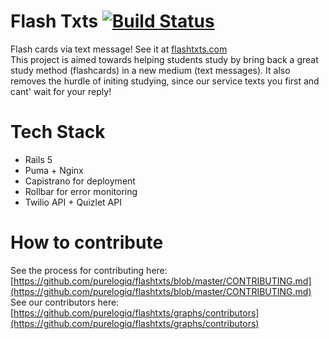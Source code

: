# Flash Txts [![Build Status](https://travis-ci.org/purelogiq/flashtxts.svg?branch=master)](https://travis-ci.org/purelogiq/flashtxts)
Flash cards via text message! See it at [flashtxts.com](flashtxts.com)  
This project is aimed towards helping students study by bring back a great study method (flashcards) in a new medium (text messages). It also removes the hurdle of initing studying, since our service texts you first and cant' wait for your reply!

# Tech Stack
- Rails 5
- Puma + Nginx
- Capistrano for deployment
- Rollbar for error monitoring
- Twilio API + Quizlet API

# How to contribute
See the process for contributing here: [https://github.com/purelogiq/flashtxts/blob/master/CONTRIBUTING.md](https://github.com/purelogiq/flashtxts/blob/master/CONTRIBUTING.md)  
See our contributors here: [https://github.com/purelogiq/flashtxts/graphs/contributors](https://github.com/purelogiq/flashtxts/graphs/contributors)
